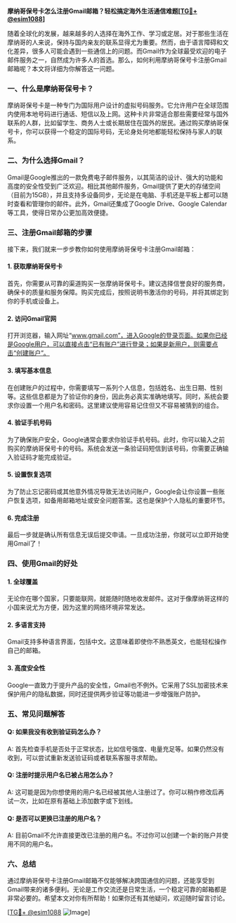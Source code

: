 **摩纳哥保号卡怎么注册Gmail邮箱？轻松搞定海外生活通信难题[[TG💪+ @esim1088](https://t.me/s/esim1088)]**

随着全球化的发展，越来越多的人选择在海外工作、学习或定居。对于那些生活在摩纳哥的人来说，保持与国内亲友的联系显得尤为重要。然而，由于语言障碍和文化差异，很多人可能会遇到一些通信上的问题。而Gmail作为全球最受欢迎的电子邮件服务之一，自然成为许多人的首选。那么，如何利用摩纳哥保号卡注册Gmail邮箱呢？本文将详细为你解答这一问题。

### **一、什么是摩纳哥保号卡？**

摩纳哥保号卡是一种专门为国际用户设计的虚拟号码服务。它允许用户在全球范围内使用本地号码进行通话、短信以及上网。这种卡片非常适合那些需要经常与国外联系的人群，比如留学生、商务人士或长期居住在国外的居民。通过购买摩纳哥保号卡，你可以获得一个稳定的国际号码，无论身处何地都能轻松保持与家人的联系。

### **二、为什么选择Gmail？**

Gmail是Google推出的一款免费电子邮件服务，以其简洁的设计、强大的功能和高度的安全性受到广泛欢迎。相比其他邮件服务，Gmail提供了更大的存储空间（目前为15GB），并且支持多设备同步，无论是在电脑、手机还是平板上都可以随时查看和管理你的邮件。此外，Gmail还集成了Google Drive、Google Calendar等工具，使得日常办公更加高效便捷。

### **三、注册Gmail邮箱的步骤**

接下来，我们就来一步步教你如何使用摩纳哥保号卡注册Gmail邮箱：

#### **1. 获取摩纳哥保号卡**
首先，你需要从可靠的渠道购买一张摩纳哥保号卡。建议选择信誉良好的服务商，确保卡的质量和服务保障。购买完成后，按照说明书激活你的号码，并将其绑定到你的手机或设备上。

#### **2. 访问Gmail官网**
打开浏览器，输入网址“www.gmail.com”，进入Google的登录页面。如果你已经是Google用户，可以直接点击“已有账户”进行登录；如果是新用户，则需要点击“创建账户”。

#### **3. 填写基本信息**
在创建账户的过程中，你需要填写一系列个人信息，包括姓名、出生日期、性别等。这些信息都是为了验证你的身份，因此务必真实准确地填写。同时，系统会要求你设置一个用户名和密码。这里建议使用容易记住但又不容易被猜到的组合。

#### **4. 验证手机号码**
为了确保账户安全，Google通常会要求你验证手机号码。此时，你可以输入之前购买的摩纳哥保号卡的号码。系统会发送一条验证码短信到该号码，你需要正确输入验证码才能完成验证。

#### **5. 设置恢复选项**
为了防止忘记密码或其他意外情况导致无法访问账户，Google会让你设置一些账户恢复选项，如备用邮箱地址或安全问题答案。这也是保护个人隐私的重要环节。

#### **6. 完成注册**
最后一步就是确认所有信息无误后提交申请。一旦成功注册，你就可以立即开始使用Gmail了！

### **四、使用Gmail的好处**

#### **1. 全球覆盖**
无论你在哪个国家，只要能联网，就能随时随地收发邮件。这对于像摩纳哥这样的小国来说尤为方便，因为这里的网络环境非常发达。

#### **2. 多语言支持**
Gmail支持多种语言界面，包括中文。这意味着即使你不熟悉英文，也能轻松操作自己的邮箱。

#### **3. 高度安全性**
Google一直致力于提升产品的安全性，Gmail也不例外。它采用了SSL加密技术来保护用户的隐私数据，同时还提供两步验证等功能进一步增强账户防护。

### **五、常见问题解答**

#### **Q: 如果我没有收到验证码怎么办？**
A: 首先检查手机是否处于正常状态，比如信号强度、电量充足等。如果仍然没有收到，可以尝试重新发送验证码或者联系客服寻求帮助。

#### **Q: 注册时提示用户名已被占用怎么办？**
A: 这可能是因为你想使用的用户名已经被其他人注册过了。你可以稍作修改后再试一次，比如在原有基础上添加数字或下划线。

#### **Q: 是否可以更换已注册的用户名？**
A: 目前Gmail不允许直接更改已注册的用户名。不过你可以创建一个新的账户并使用不同的用户名。

### **六、总结**

通过摩纳哥保号卡注册Gmail邮箱不仅能够解决跨国通信的问题，还能享受到Gmail带来的诸多便利。无论是工作交流还是日常生活，一个稳定可靠的邮箱都是非常必要的。希望本文对你有所帮助！如果你还有其他疑问，欢迎随时留言讨论。

[[TG💪+ @esim1088](https://t.me/s/esim1088) ![Image](https://i.postimg.cc/4NQfJmqS/Snipaste-2025-05-13-00-14-12.png)]
